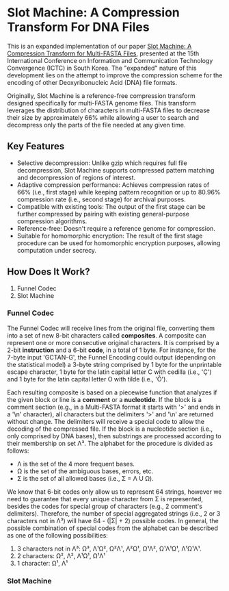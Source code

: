 # Slot Machine: A Compression Transform For DNA Files

This is an expanded implementation of our paper [Slot Machine: A Compression Transform for Multi-FASTA Files](https://ieeexplore.ieee.org/abstract/document/10826889/?casa_token=8NkFezt277UAAAAA:WlgEPKEht3x_wkZ6aus6C4FKKFsxRusI-9L6aU11WP1m-NsEAWTZM_wmPVZJR_rCEln1oxW_WWQUR_k), presented at the 15th International Conference on Information and Communication Technology Convergence (ICTC) in South Korea. The "expanded" nature of this development lies on the attempt to improve the compression scheme for the encoding of other Deoxyribonucleic Acid (DNA) file formats.

Originally, Slot Machine is a reference-free compression transform designed specifically for multi-FASTA genome files. This transform leverages the distribution of characters in multi-FASTA files to decrease their size by approximately 66% while allowing a user to search and decompress only the parts of the file needed at any given time.

## Key Features

- Selective decompression: Unlike gzip which requires full file decompression, Slot Machine supports compressed pattern matching and decompression of regions of interest.
- Adaptive compression performance: Achieves compression rates of 66% (i.e., first stage) while keeping pattern recognition or up to 80.96% compression rate (i.e., second stage) for archival purposes.
- Compatible with existing tools: The output of the first stage can be further compressed by pairing with existing general-purpose compression algorithms.
- Reference-free: Doesn't require a reference genome for compression.
- Suitable for homomorphic encryption: The result of the first stage procedure can be used for homomorphic encryption purposes, allowing computation under secrecy.

## How Does It Work?

1. Funnel Codec
2. Slot Machine

### Funnel Codec

The Funnel Codec will receive lines from the original file, converting them into a set of new 8-bit characters called **composites**. A composite can represent one or more consecutive original characters. It is comprised by a 2-bit **instruction** and a 6-bit **code**, in a total of 1 byte. For instance, for the 7-byte input 'GCTAN-G', the Funnel Encoding could output (depending on the statistical model) a 3-byte string comprised by 1 byte for the unprintable escape character, 1 byte for the latin capital letter C with cedilla (i.e., 'Ç') and 1 byte for the latin capital letter O with tilde (i.e., 'Õ').

Each resulting composite is based on a piecewise function that analyzes if the given block or line is a **comment** or a **nucleotide**. If the block is a comment section (e.g., in a Multi-FASTA format it starts with '>' and ends in a '\n' character), all characters but the delimiters '>' and '\n' are returned without change. The delimiters will receive a special code to allow the decoding of the compressed file. If the block is a nucleotide section (i.e., only comprised by DNA bases), then substrings are processed according to their membership on set Λ³. The alphabet for the procedure is divided as follows:

- Λ is the set of the 4 more frequent bases.
- Ω is the set of the ambiguous bases, errors, etc.
- Σ is the set of all allowed bases (i.e., Σ = Λ U Ω).

We know that 6-bit codes only allow us to represent 64 strings, however we need to guarantee that every unique character from Σ is represented, besides the codes for special group of characters (e.g., 2 comment's delimiters). Therefore, the number of special aggregated strings (i.e., 2 or 3 characters not in Λ³) will have 64 - (|Σ| + 2) possible codes. In general, the possible combination of special codes from the alphabet can be described as one of the following possibilities:

1. 3 characters not in Λ³: Ω³, Λ¹Ω², Ω²Λ¹, Λ²Ω¹, Ω¹Λ², Ω¹Λ¹Ω¹, Λ¹Ω¹Λ¹.
2. 2 characters: Ω², Λ², Λ¹Ω¹, Ω¹Λ¹
3. 1 character: Ω¹, Λ¹

### Slot Machine